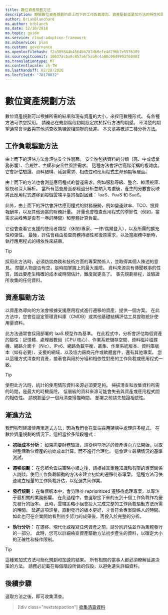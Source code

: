 ```yaml
---
title: 數位資產規劃方法
description: 瞭解數位資產規劃的由上而下的工作負載導向、資產驅動或累加方法的特性和需求。
author: BrianBlanchard
ms.author: brblanch
ms.date: 12/10/2018
ms.topic: guide
ms.service: cloud-adoption-framework
ms.subservice: plan
ms.custom: governance
ms.openlocfilehash: f2a589844b4564bb787db0efe4d796b7e5576309
ms.sourcegitcommit: 10637acba8c857a6f5aa8c4a80c0649903f60402
ms.translationtype: MT
ms.contentlocale: zh-TW
ms.lasthandoff: 02/28/2020
ms.locfileid: "78170032"
---
```

# <a name="approaches-to-digital-estate-planning"></a>數位資產規劃方法

數位資產規劃可以根據所需的結果和現有資產的大小，來採用數種形式。 有各種方法可供您採用。 請務必在規劃階段初期設定關於採行方法的期望。 不清楚的期望通常會導致與其他清查收集練習相關聯的延遲。 本文章將概述三種分析方法。

## <a name="workload-driven-approach"></a>工作負載驅動方法

由上而下的評估方法會評估安全性層面。 安全性包括資料的分類（高、中或低業務影響）、合規性、主權和安全性風險需求。 這種方法會評估高階架構的複雜度。 它會評估驗證、資料結構、延遲需求、相依性和應用程式生命預期等層面。

由上而下的方法也會測量應用程式的營運需求，例如服務等級、整合、維護視窗、監視和深入解析。 當所有這些層面都經過分析並納入考慮後，產生的分數會反映將此應用程式遷移到每個雲端平臺的相對困難： IaaS、PaaS 和 SaaS。

此外，由上而下的評估會評估應用程式的財務優勢，例如營運效率、TCO、投資報酬率，以及其他適當的財務計量。 評量也會檢查應用程式的季節性（例如，當需求尖峰時是否有一年的時間）和整體計算負載。

它也會查看它支援的使用者類型（休閒/專家、一律/偶爾登入），以及所需的擴充性和彈性。 最後，評估會藉由檢查商務持續性和復原需求，以及當服務中斷時，執行應用程式的相依性來結束。

> [!TIP]
> 採用此方法時，必須訪談商務和技術方面的專案關係人，並取得其個人陳述的意見。 關鍵人物是否有空，是時間掌握上的最大風險。 資料來源具有傳聞軼事的性質，因此要產生精確的成本或時間估計，難度就更高了。 事先規劃排程，並驗證所收集的任何資料。

## <a name="asset-driven-approach"></a>資產驅動方法

以資產為導向的方法會根據支援應用程式進行遷移的資產，提供一個方案。 在此方法中，您會從設定管理資料庫（CMDB）或其他基礎結構評估工具提取統計使用量資料。

此方法通常會採用部署的 IaaS 模型作為基準。 在此程式中，分析會評估每個資產的屬性：記憶體、處理器數目（CPU 核心）、作業系統儲存空間、資料磁片磁碟機、網路介面卡（Nic）、IPv6、網路負載平衡、叢集、作業系統版本、資料庫版本（如有必要）、支援的網域，以及協力廠商元件或軟體套件，還有其他專案。 您以這種方式清查的資產，接著會與用於分組和相依性對應的工作負載或應用程式一致。

> [!TIP]
> 使用此方法時，統計的使用情形資料來源必須要足夠。 掃描清查和收集資料所需的時間，是最大的時機風險。 低層級的資料來源可能會失去與資產或應用程式間的相依性。 請規劃至少一個月清查掃描時間。 部署之前請先驗證相依性。

## <a name="incremental-approach"></a>漸進方法

我們強烈建議使用漸進式方法，因為我們會在雲端採用架構中處理許多程式。 在數位資產規劃的情況下，這相當於多階段程式：

- **初始成本分析：** 如果需要財務驗證，請從稍早所述的資產導向方法開始，以取得整個數位資產的初始成本計算，而不進行合理化。 這會建立最糟情況的基準測試。

- **遷移規劃：** 在您組合雲端策略小組之後，請根據其集體知識和有限的專案關係人訪談，使用工作負載驅動的方法來建立初始的遷移待辦專案。 這種方法可快速建立輕量的工作負載評估，以促進共同作業。

- **發行規劃：** 在每個版本中，會剪除並 reprioritized 遷移待處理專案，以專注于最相關的業務影響。 在此過程中，會選取接下來的五到十個工作負載作為優先發行的版本。 此時，雲端策略小組會投入完成完整的工作負載驅動方法所需的時間。 延遲這項評量，直到發行的版本更好，才會符合專案關係人的時間。 如此也可在企業開始看到初步努力的成果後，再投入於完整的分析。

- **執行分析：** 在遷移、現代化或複寫任何資產之前，請分別評估並作為集體發行的一部分。 此時，您可以詳細檢查資產驅動方法初步產生的資料，以確定大小的正確性和操作限制。

> [!TIP]
> 這種累加式方法可簡化規劃和加速的結果。 所有相關的當事人都必須瞭解延遲決策的方法。 請務必記載在每個階段所做的假設，以避免遺失詳細資料。

## <a name="next-steps"></a>後續步驟

選取方法之後，即可收集清查。

> [!div class="nextstepaction"]
> [收集清查資料](./inventory.md)
